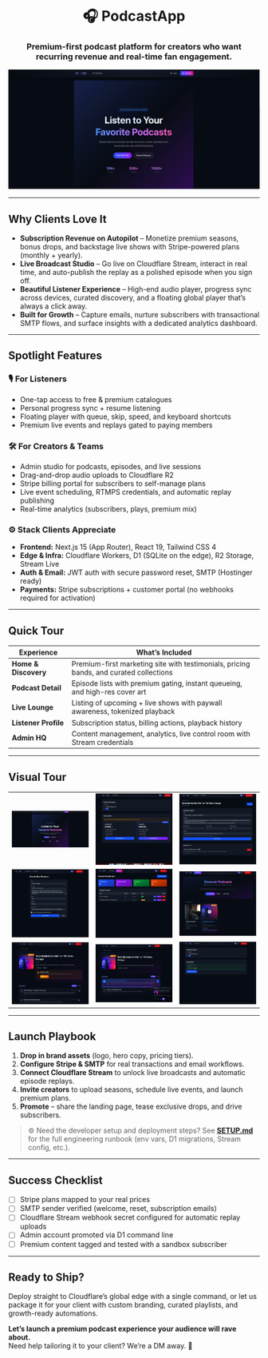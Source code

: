 <div align="center">

# 🎧 PodcastApp
### Premium-first podcast platform for creators who want recurring revenue and real-time fan engagement.

![PodcastApp dashboard](podcastscreenshot/1.png)

</div>

---

## Why Clients Love It

- **Subscription Revenue on Autopilot** – Monetize premium seasons, bonus drops, and backstage live shows with Stripe-powered plans (monthly + yearly).
- **Live Broadcast Studio** – Go live on Cloudflare Stream, interact in real time, and auto-publish the replay as a polished episode when you sign off.
- **Beautiful Listener Experience** – High-end audio player, progress sync across devices, curated discovery, and a floating global player that’s always a click away.
- **Built for Growth** – Capture emails, nurture subscribers with transactional SMTP flows, and surface insights with a dedicated analytics dashboard.

---

## Spotlight Features

### 🎙️ For Listeners
- One-tap access to free & premium catalogues
- Personal progress sync + resume listening
- Floating player with queue, skip, speed, and keyboard shortcuts
- Premium live events and replays gated to paying members

### 🛠️ For Creators & Teams
- Admin studio for podcasts, episodes, and live sessions
- Drag-and-drop audio uploads to Cloudflare R2
- Stripe billing portal for subscribers to self-manage plans
- Live event scheduling, RTMPS credentials, and automatic replay publishing
- Real-time analytics (subscribers, plays, premium mix)

### ⚙️ Stack Clients Appreciate
- **Frontend:** Next.js 15 (App Router), React 19, Tailwind CSS 4
- **Edge & Infra:** Cloudflare Workers, D1 (SQLite on the edge), R2 Storage, Stream Live
- **Auth & Email:** JWT auth with secure password reset, SMTP (Hostinger ready)
- **Payments:** Stripe subscriptions + customer portal (no webhooks required for activation)

---

## Quick Tour

| Experience | What’s Included |
|------------|-----------------|
| **Home & Discovery** | Premium-first marketing site with testimonials, pricing bands, and curated collections |
| **Podcast Detail** | Episode lists with premium gating, instant queueing, and high-res cover art |
| **Live Lounge** | Listing of upcoming + live shows with paywall awareness, tokenized playback |
| **Listener Profile** | Subscription status, billing actions, playback history |
| **Admin HQ** | Content management, analytics, live control room with Stream credentials |

---

## Visual Tour

<table>
  <tr>
    <td align="center"><img src="podcastscreenshot/1.png" alt="Screenshot 1" width="250"/></td>
    <td align="center"><img src="podcastscreenshot/2.png" alt="Screenshot 2" width="250"/></td>
    <td align="center"><img src="podcastscreenshot/3.png" alt="Screenshot 3" width="250"/></td>
  </tr>
  <tr>
    <td align="center"><img src="podcastscreenshot/4.png" alt="Screenshot 4" width="250"/></td>
    <td align="center"><img src="podcastscreenshot/5.png" alt="Screenshot 5" width="250"/></td>
    <td align="center"><img src="podcastscreenshot/6.png" alt="Screenshot 6" width="250"/></td>
  </tr>
  <tr>
    <td align="center"><img src="podcastscreenshot/7.png" alt="Screenshot 7" width="250"/></td>
    <td align="center"><img src="podcastscreenshot/8.png" alt="Screenshot 8" width="250"/></td>
    <td align="center"><img src="podcastscreenshot/9.png" alt="Screenshot 9" width="250"/></td>
  </tr>
</table>

---

## Launch Playbook

1. **Drop in brand assets** (logo, hero copy, pricing tiers).
2. **Configure Stripe & SMTP** for real transactions and email workflows.
3. **Connect Cloudflare Stream** to unlock live broadcasts and automatic episode replays.
4. **Invite creators** to upload seasons, schedule live events, and launch premium plans.
5. **Promote** – share the landing page, tease exclusive drops, and drive subscribers.

> ⚙️ Need the developer setup and deployment steps? See **[SETUP.md](SETUP.md)** for the full engineering runbook (env vars, D1 migrations, Stream config, etc.).

---

## Success Checklist

- [ ] Stripe plans mapped to your real prices  
- [ ] SMTP sender verified (welcome, reset, subscription emails)  
- [ ] Cloudflare Stream webhook secret configured for automatic replay uploads  
- [ ] Admin account promoted via D1 command line  
- [ ] Premium content tagged and tested with a sandbox subscriber  

---

## Ready to Ship?

Deploy straight to Cloudflare’s global edge with a single command, or let us package it for your client with custom branding, curated playlists, and growth-ready automations.

**Let’s launch a premium podcast experience your audience will rave about.**  
Need help tailoring it to your client? We’re a DM away. 🚀

